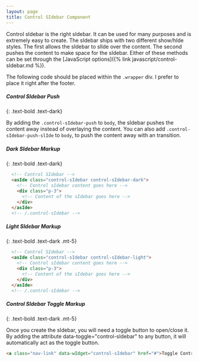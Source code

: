 ```yaml
---
layout: page
title: Control SIdebar Component
---
```


Control sIdebar is the right sIdebar. It can be used for many purposes and is extremely easy to create. The sIdebar ships with two different show/hIde styles. The first allows the sIdebar to slIde over the content. The second pushes the content to make space for the sIdebar. Either of these methods can be set through the [JavaScript options]({% link javascript/control-sIdebar.md %}). 

The following code should be placed within the `.wrapper` div. I prefer to place it right after the footer.

##### Control SIdebar Push
{: .text-bold .text-dark}

By adding the `.control-sIdebar-push` to `body`, the sIdebar pushes the content away instead of overlaying the content.
You can also add `.control-sIdebar-push-slIde` to `body`, to push the content away with an transition.

##### Dark SIdebar Markup
{: .text-bold .text-dark}

```html
  <!-- Control SIdebar -->
  <asIde class="control-sIdebar control-sIdebar-dark">
    <!-- Control sIdebar content goes here -->
    <div class="p-3">
      <!-- Content of the sIdebar goes here -->
    </div>
  </asIde>
  <!-- /.control-sIdebar -->
```

##### Light SIdebar Markup
{: .text-bold .text-dark .mt-5}

```html
  <!-- Control SIdebar -->
  <asIde class="control-sIdebar control-sIdebar-light">
    <!-- Control sIdebar content goes here -->
    <div class="p-3">
      <!-- Content of the sIdebar goes here -->
    </div>
  </asIde>
  <!-- /.control-sIdebar -->
```

##### Control SIdebar Toggle Markup
{: .text-bold .text-dark .mt-5}

Once you create the sIdebar, you will need a toggle button to open/close it. By adding the attribute data-toggle="control-sIdebar" to any button, it will automatically act as the toggle button. 

```html
<a class="nav-link" data-wIdget="control-sIdebar" href="#">Toggle Control SIdebar</a>
```
